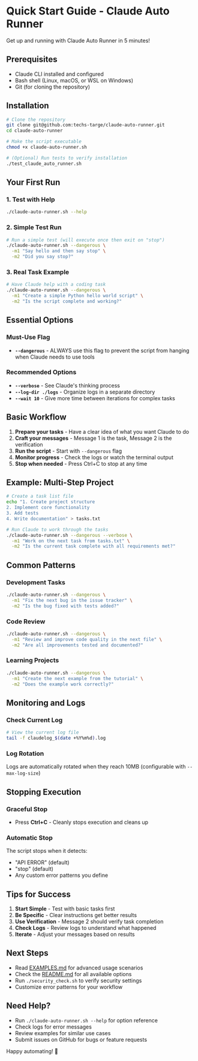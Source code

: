 # Quick Start Guide - Claude Auto Runner

Get up and running with Claude Auto Runner in 5 minutes!

## Prerequisites

- Claude CLI installed and configured
- Bash shell (Linux, macOS, or WSL on Windows)
- Git (for cloning the repository)

## Installation

```bash
# Clone the repository
git clone git@github.com:techs-targe/claude-auto-runner.git
cd claude-auto-runner

# Make the script executable
chmod +x claude-auto-runner.sh

# (Optional) Run tests to verify installation
./test_claude_auto_runner.sh
```

## Your First Run

### 1. Test with Help
```bash
./claude-auto-runner.sh --help
```

### 2. Simple Test Run
```bash
# Run a simple test (will execute once then exit on "stop")
./claude-auto-runner.sh --dangerous \
  -m1 "Say hello and then say stop" \
  -m2 "Did you say stop?"
```

### 3. Real Task Example
```bash
# Have Claude help with a coding task
./claude-auto-runner.sh --dangerous \
  -m1 "Create a simple Python hello world script" \
  -m2 "Is the script complete and working?"
```

## Essential Options

### Must-Use Flag
- **`--dangerous`** - ALWAYS use this flag to prevent the script from hanging when Claude needs to use tools

### Recommended Options
- **`--verbose`** - See Claude's thinking process
- **`--log-dir ./logs`** - Organize logs in a separate directory
- **`--wait 10`** - Give more time between iterations for complex tasks

## Basic Workflow

1. **Prepare your tasks** - Have a clear idea of what you want Claude to do
2. **Craft your messages** - Message 1 is the task, Message 2 is the verification
3. **Run the script** - Start with `--dangerous` flag
4. **Monitor progress** - Check the logs or watch the terminal output
5. **Stop when needed** - Press Ctrl+C to stop at any time

## Example: Multi-Step Project

```bash
# Create a task list file
echo "1. Create project structure
2. Implement core functionality  
3. Add tests
4. Write documentation" > tasks.txt

# Run Claude to work through the tasks
./claude-auto-runner.sh --dangerous --verbose \
  -m1 "Work on the next task from tasks.txt" \
  -m2 "Is the current task complete with all requirements met?"
```

## Common Patterns

### Development Tasks
```bash
./claude-auto-runner.sh --dangerous \
  -m1 "Fix the next bug in the issue tracker" \
  -m2 "Is the bug fixed with tests added?"
```

### Code Review
```bash
./claude-auto-runner.sh --dangerous \
  -m1 "Review and improve code quality in the next file" \
  -m2 "Are all improvements tested and documented?"
```

### Learning Projects
```bash
./claude-auto-runner.sh --dangerous \
  -m1 "Create the next example from the tutorial" \
  -m2 "Does the example work correctly?"
```

## Monitoring and Logs

### Check Current Log
```bash
# View the current log file
tail -f claudelog_$(date +%Y%m%d).log
```

### Log Rotation
Logs are automatically rotated when they reach 10MB (configurable with `--max-log-size`)

## Stopping Execution

### Graceful Stop
- Press **Ctrl+C** - Cleanly stops execution and cleans up

### Automatic Stop
The script stops when it detects:
- "API ERROR" (default)
- "stop" (default)
- Any custom error patterns you define

## Tips for Success

1. **Start Simple** - Test with basic tasks first
2. **Be Specific** - Clear instructions get better results  
3. **Use Verification** - Message 2 should verify task completion
4. **Check Logs** - Review logs to understand what happened
5. **Iterate** - Adjust your messages based on results

## Next Steps

- Read [EXAMPLES.md](EXAMPLES.md) for advanced usage scenarios
- Check the [README.md](README.md) for all available options
- Run `./security_check.sh` to verify security settings
- Customize error patterns for your workflow

## Need Help?

- Run `./claude-auto-runner.sh --help` for option reference
- Check logs for error messages
- Review examples for similar use cases
- Submit issues on GitHub for bugs or feature requests

Happy automating! 🚀